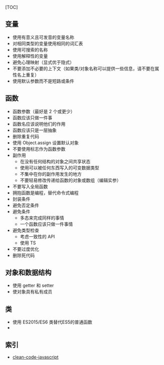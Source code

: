 [TOC]

## 变量

- 使用有意义且可发音的变量名称
- 对相同类型的变量使用相同的词汇表
- 使用可搜索的名称
- 使用解释性的变量
- 避免心理映射（显式优于隐式）
- 不要添加不必要的上下文（如果类/对象名称可以提供一些信息，请不要在属性名上重复）
- 使用默认参数而不是短路或条件

## 函数

- 函数参数（最好是 2 个或更少）
- 函数应该只做一件事
- 函数名应该说明他们的作用
- 函数应该只是一层抽象
- 删除重复代码
- 使用 Object.assign 设置默认对象
- 不要使用标志作为函数参数
- 副作用
  - 在没有任何结构的对象之间共享状态
  - 使用可以被任何东西写入的可变数据类型
  - 不集中在你的副作用发生的地方
  - 不要轻易修改传递给函数的对象或数组（编辑实参）
- 不要写入全局函数
- 拥抱函数是编程，替代命令式编程
- 封装条件
- 避免否定条件
- 避免条件
  - 多态来完成同样的事情
  - 一个函数应该只做一件事情
- 避免类型检查
  - 考虑一致性的 API
  - 使用 TS
- 不要过度优化
- 删除死代码

## 对象和数据结构

- 使用 getter 和 setter
- 使对象具有私有成员

## 类
- 使用 ES2015/ES6 类替代ES5的普通函数
- 

## 索引

- [clean-code-javascript](https://github.com/ryanmcdermott/clean-code-javascript)
